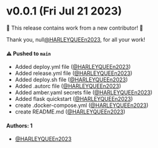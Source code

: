 # v0.0.1 (Fri Jul 21 2023)

:tada: This release contains work from a new contributor! :tada:

Thank you, null[@HARLEYQUEEn2023](https://github.com/HARLEYQUEEn2023), for all your work!

#### ⚠️ Pushed to `main`

- Added deploy.yml file ([@HARLEYQUEEn2023](https://github.com/HARLEYQUEEn2023))
- Added release.yml file ([@HARLEYQUEEn2023](https://github.com/HARLEYQUEEn2023))
- Added deploy.sh file ([@HARLEYQUEEn2023](https://github.com/HARLEYQUEEn2023))
- Added .autorc file ([@HARLEYQUEEn2023](https://github.com/HARLEYQUEEn2023))
- Added amber.yaml secrets file ([@HARLEYQUEEn2023](https://github.com/HARLEYQUEEn2023))
- Added flask quickstart ([@HARLEYQUEEn2023](https://github.com/HARLEYQUEEn2023))
- create .docker-compose.yml ([@HARLEYQUEEn2023](https://github.com/HARLEYQUEEn2023))
- create README.md ([@HARLEYQUEEn2023](https://github.com/HARLEYQUEEn2023))

#### Authors: 1

- [@HARLEYQUEEn2023](https://github.com/HARLEYQUEEn2023)
